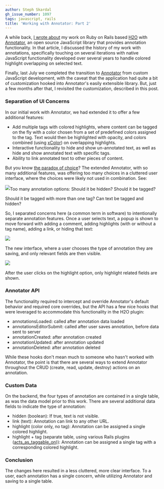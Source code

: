 ```yaml
---
author: Steph Skardal
gh_issue_number: 1097
tags: javascript, rails
title: 'Working with Annotator: Part 2'
---
```




A while back, [I wrote about](http://blog.endpoint.com/2014/07/interactive-highlighting-and.html) my work on Ruby on Rails based [H2O](http://cyber.law.harvard.edu/research/h2o) with [Annotator](http://annotatorjs.org/), an open source JavaScript library that provides annotation functionality. In that article, I discussed the history of my work with annotations, specifically touching on several iterations with native JavaScript functionality developed over several years to handle colored highlight overlapping on selected text.

Finally, last July we completed the transition to [Annotator](http://annotatorjs.org/) from custom JavaScript development, with the caveat that the application had quite a bit of customization hooked into Annotator's easily extensible library. But, just a few months after that, I revisited the customization, described in this post.

### Separation of UI Concerns

In our initial work with Annotator, we had extended it to offer a few additional features:

- Add multiple tags with colored highlights, where content can be tagged on the fly with a color chosen from a set of predefined colors assigned to the tag. Text would then be highlighted with opacity, and colors combined (using [xColor](https://github.com/infusion/jQuery-xcolor)) on overlapping highlights.
- Interactive functionality to hide and show un-annotated text, as well as hide and show annotated text with specific tags.
- Ability to link annotated text to other pieces of content.

But you know [the paradox of choice](http://www.ted.com/talks/barry_schwartz_on_the_paradox_of_choice?language=en)? The extended Annotator, with so many additional features, was offering too many choices in a cluttered user interface, where the choices were likely not used in combination. See:

<img border="0" src="/blog/2015/03/04/working-with-annotator-part-2/image-0.png" style="margin-bottom:2px;"/>Too many annotation options: Should it be hidden? Should it be tagged?

Should it be tagged with more than one tag? Can text be tagged and hidden?

So, I separated concerns here (a common term in software) to intentionally separate annotation features. Once a user selects text, a popup is shown to move forward with adding a comment, adding highlights (with or without a tag name), adding a link, or hiding that text:

<img border="0" src="/blog/2015/03/04/working-with-annotator-part-2/image-1.png" style="margin-bottom:2px;"/>

The new interface, where a user chooses the type of annotation they are saving, and only relevant fields are then visible.

<img border="0" src="/blog/2015/03/04/working-with-annotator-part-2/image-2.png" style="margin-bottom:2px;"/>

After the user clicks on the highlight option, only highlight related fields are shown.

### Annotator API

The functionality required to intercept and override Annotator's default behavior and required core overrides, but the API has a few nice hooks that were leveraged to accommodate this functionality in the  H2O plugin:

- annotationsLoaded: called after annotation data loaded
- annotationsEditorSubmit: called after user saves annotation, before data sent to server
- annotationCreated: after annotation created
- annotationUpdated: after annotation updated
- annotationDeleted: after annotation deleted

While these hooks don't mean much to someone who hasn't worked with Annotator, the point is that there are several ways to extend Annotator throughout the CRUD (create, read, update, destroy) actions on an annotation.

### Custom Data

On the backend, the four types of annotation are contained in a single table, as was the data model prior to this work. There are several additional data fields to indicate the type of annotation:

- hidden (boolean): If true, text is not visible.
- link (text): Annotation can link to any other URL.
- highlight (color only, no tag): Annotation can be assigned a single colored highlight.
- highlight + tag (separate table, using various Rails plugins ([acts_as_taggable_on](https://github.com/mbleigh/acts-as-taggable-on))): Annotation can be assigned a single tag with a corresponding colored highlight.

### Conclusion

The changes here resulted in a less cluttered, more clear interface. To a user, each annotation has a single concern, while utilizing Annotator and saving to a single table.



